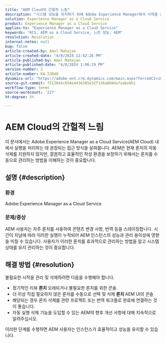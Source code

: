 ```yaml
---
title: "AEM Cloud의 간헐적 느림"
description: "시스템 성능을 유지하기 위해 Adobe Experience Manager에서 시작을 관리 및 삭제하는 방법에 대해 알아봅니다."
solution: Experience Manager as a Cloud Service
product: Experience Manager as a Cloud Service
applies-to: "Experience Manager as a Cloud Service"
keywords: "KCS, AEM as a Cloud Service, 느린 성능, AEM"
resolution: Resolution
internal-notes: null
bug: false
article-created-by: Amol Mahajan
article-created-date: "4/8/2024 12:42:26 PM"
article-published-by: Amol Mahajan
article-published-date: "4/8/2024 1:06:19 PM"
version-number: 2
article-number: KA-23840
dynamics-url: "https://adobe-ent.crm.dynamics.com/main.aspx?forceUCI=1&pagetype=entityrecord&etn=knowledgearticle&id=65e93f6f-a5f5-ee11-a1fd-6045bd04ed02"
source-git-commit: 7513044c654e4436385e32f136a860da7aabebb1
workflow-type: tm+mt
source-wordcount: '227'
ht-degree: 5%

---
```


# AEM Cloud의 간헐적 느림


이 문서에서는 Adobe Experience Manager as a Cloud Service(AEM Cloud) 내에서 실행을 처리하는 데 권장되는 접근 방식을 살펴봅니다. AEM은 현재 론치의 자동 삭제를 지원하지 않지만, 깔끔하고 효율적인 작성 환경을 보장하기 위해서는 론치를 수동으로 관리하는 방법을 이해하는 것이 중요합니다.

## 설명 {#description}


### <b>환경</b>

Adobe Experience Manager as a Cloud Service



### <b>문제/증상</b>

AEM 사용자는 자주 론치를 사용하여 콘텐츠 변경 사항, 번역 등을 스테이징합니다. 시간이 지남에 따라 이러한 실행이 누적되어 AEM 인스턴스의 성능과 관리 용이성에 영향을 미칠 수 있습니다. 사용자가 이러한 론치를 효과적으로 관리하는 방법을 알고 시스템 상태를 유지 관리하는 것이 중요합니다.








## 해결 방법 {#resolution}


불필요한 시작을 관리 및 삭제하려면 다음을 수행해야 합니다.

- 정기적인 리뷰 <b>론치 </b>오래되거나 불필요한 론치를 위한 콘솔.
- 더 이상 직접 필요하지 않은 론치를 수동으로 선택 및 삭제 <b>론치 </b>AEM UI의 콘솔
- 해당되는 경우 론치 삭제를 관련 프로젝트 또는 번역 워크플로 완료에 연결하는 것이 좋습니다.
- 자동 실행 삭제 기능을 도입할 수 있는 AEM의 향후 개선 사항에 대해 지속적으로 알려주십시오.


이러한 단계를 수행하면 AEM 사용자는 인스턴스가 효율적이고 성능을 유지할 수 있습니다.
